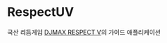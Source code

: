 # RespectUV

국산 리듬게임 [DJMAX RESPECT V](https://store.steampowered.com/app/960170/DJMAX_RESPECT_V/)의 가이드 애플리케이션